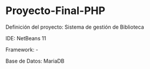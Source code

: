 # Proyecto-Final-PHP
Definición del proyecto: Sistema de gestión de Biblioteca

IDE: NetBeans 11

Framework: -

Base de Datos: MariaDB
